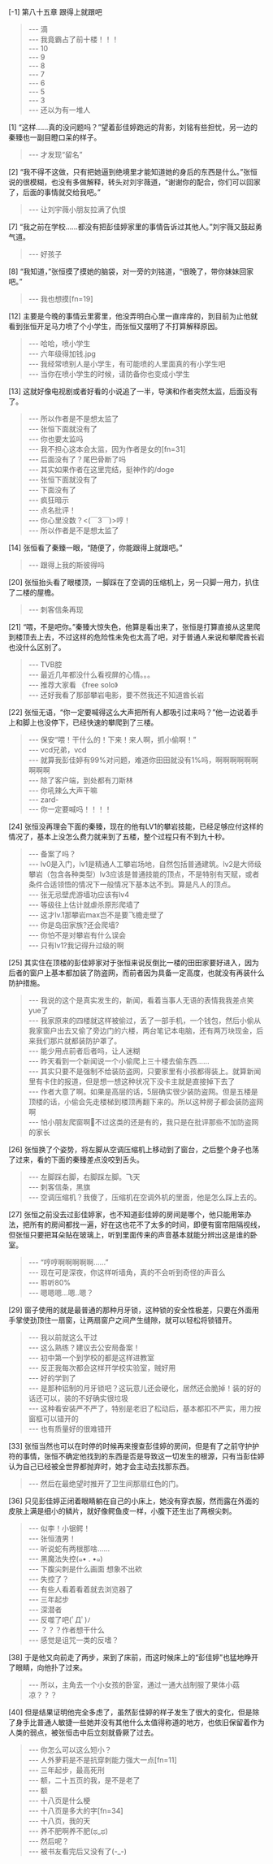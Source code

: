 
[-1] 第八十五章 跟得上就跟吧
>--- 滴<br>
>--- 我竟霸占了前十楼！！！<br>
>--- 10<br>
>--- 9<br>
>--- 8<br>
>--- 7<br>
>--- 6<br>
>--- 5<br>
>--- 3<br>
>--- 还以为有一堆人<br>

[1] “这样……真的没问题吗？”望着彭佳婷跑远的背影，刘铭有些担忧，另一边的秦臻也一副目瞪口呆的样子。
>--- 才发现“留名”<br>

[2] “我不得不这做，只有把她逼到绝境里才能知道她的身后的东西是什么。”张恒说的很模糊，也没有多做解释，转头对刘宇薇道，“谢谢你的配合，你们可以回家了，后面的事情就交给我吧。”
>--- 让刘宇薇小朋友拉满了仇恨<br>

[7] “我之前在学校……都没有把彭佳婷家里的事情告诉过其他人。”刘宇薇又鼓起勇气道。
>--- 好孩子<br>

[8] “我知道，”张恒摸了摸她的脑袋，对一旁的刘铭道，“很晚了，带你妹妹回家吧。”
>--- 我也想摸[fn=19]<br>

[12] 主要是今晚的事情云里雾里，他没弄明白心里一直痒痒的，到目前为止他就看到张恒开足马力喷了个小学生，而张恒又摆明了不打算解释原因。
>--- 哈哈，喷小学生<br>
>--- 六年级得加钱.jpg<br>
>--- 我经常喷别人是小学生，有可能喷的人里面真的有小学生吧<br>
>--- 当你在喷小学生的时候，请防备你也变成小学生<br>

[13] 这就好像电视剧或者好看的小说追了一半，导演和作者突然太监，后面没有了。
>--- 所以作者是不是想太监了<br>
>--- 张恒下面就没有了<br>
>--- 你也要太监吗<br>
>--- 我不担心这本会太监，因为作者是女的[fn=31]<br>
>--- 后面没有了？尾巴骨断了吗<br>
>--- 其实如果作者在这里完结，挺神作的/doge<br>
>--- 张恒下面就没有了<br>
>--- 下面没有了<br>
>--- 疯狂暗示<br>
>--- 点名批评！<br>
>--- 你心里没数？&lt;(￣3￣)&gt;哼！<br>
>--- 所以作者是不是想太监了<br>

[14] 张恒看了秦臻一眼，“随便了，你能跟得上就跟吧。”
>--- 跟得上我的斯彼得吗<br>

[20] 张恒抬头看了眼楼顶，一脚踩在了空调的压缩机上，另一只脚一用力，扒住了二楼的屋檐。
>--- 刺客信条再现<br>

[21] “喂，不是吧你。”秦臻大惊失色，他算是看出来了，张恒是打算直接从这里爬到楼顶去上去，不过这样的危险性未免也太高了吧，对于普通人来说和攀爬酋长岩也没什么区别了。
>--- TVB腔<br>
>--- 最近几年都没什么看视屏的心情。。。<br>
>--- 推荐大家看 《free solo》<br>
>--- 还好我看了那部攀岩电影，要不然我还不知道酋长岩<br>

[22] 张恒无语，“你一定要喊得这么大声把所有人都吸引过来吗？”他一边说着手上和脚上也没停下，已经快速的攀爬到了三楼。
>--- 保安“喂！干什么的！下来！来人啊，抓小偷啊！”<br>
>--- vcd兄弟，vcd<br>
>--- 就算我彭佳婷有99%对问题，难道你田田就没有1%吗，啊啊啊啊啊啊啊啊啊<br>
>--- 除了客户端，到处都有刀斯林<br>
>--- 你吼辣么大声干嘛<br>
>--- zard-<br>
>--- 你一定要喊吗！！！！<br>

[24] 张恒没再理会下面的秦臻，现在的他有LV1的攀岩技能，已经足够应付这样的情况了，基本上没怎么费力就来到了五楼，整个过程只有不到九十秒。
>--- 备案了吗？<br>
>--- lv0是入门，lv1是精通人工攀岩场地，自然包括普通建筑。lv2是大师级攀岩（包含各种类型）lv3应该是普通技能的顶点，不是特别有天赋，或者条件合适领悟的情况下一般情况下基本达不到。算是凡人的顶点。<br>
>--- 张无忌壁虎游墙功应该有lv4<br>
>--- 等级往上估计就虐杀原形爬墙了<br>
>--- 这才lv.1那攀岩max岂不是要飞檐走壁了<br>
>--- 你是岛田家族?还会爬墙?<br>
>--- 你怕不是对攀岩有什么误会<br>
>--- 只有lv1?我记得升过级的啊<br>

[25] 其实住在顶楼的彭佳婷家对于张恒来说反倒比一楼的田田家要好进入，因为后者的窗户上基本都加装了防盗网，而前者因为具备一定高度，也就没有再装什么防护措施。
>--- 我说的这个是真实发生的，新闻，看着当事人无语的表情我我差点笑yue了<br>
>--- 我家原来的四楼就这样被偷过，丢了一部手机，一个钱包，然后小偷从我家窗户出去又偷了旁边门的六楼，两台笔记本电脑，还有两万块现金，后来我们那片就都装防护罩了。<br>
>--- 能少用点前者后者吗，让人迷糊<br>
>--- 昨天看到一个新闻说一个小偷爬上三十楼去偷东西……<br>
>--- 其实只要不是强制不给装防盗网，只要家里有小孩都得装上。就算新闻里有卡住的报道，但是想一想这种状况下没卡主就是直接掉下去了<br>
>--- 作者大意了啊。如果是高层的话，5层确实很少装防盗网。但是五楼是顶楼的话，小偷会先走楼梯到楼顶再翻下来的。所以这种房子都会装防盗网啊<br>
>--- 怕小朋友爬窗啊😤不过这类的还是有的，我只是在批评那些不加防盗网的家长<br>

[26] 张恒换了个姿势，将左脚从空调压缩机上移动到了窗台，之后整个身子也荡了过来，看的下面的秦臻差点没咬到舌头。
>--- 左脚踩右脚，右脚踩左脚。飞天<br>
>--- 刺客信条，黑旗<br>
>--- 空调压缩机？我傻了，压缩机在空调外机的里面，他是怎么踩上去的。<br>

[27] 张恒之前没去过彭佳婷家，也不知道彭佳婷的房间是哪个，他只能用笨办法，把所有的房间都找一遍，好在这也花不了太多的时间，即便有窗帘阻隔视线，但张恒只要把耳朵贴在玻璃上，听到里面传来的声音基本就能分辨出这是谁的卧室。
>--- “哼哼啊啊啊啊啊……”<br>
>--- 现在可是深夜，你这样听墙角，真的不会听到奇怪的声音么<br>
>--- 聆听80%<br>
>--- 嗯嗯嗯...嗯..嗯？<br>

[29] 窗子使用的就是最普通的那种月牙锁，这种锁的安全性极差，只要在外面用手掌使劲顶住一扇窗，让两扇窗户之间产生缝隙，就可以轻松将锁错开。
>--- 我以前就这么干过<br>
>--- 这么熟练？建议去公安局备案！<br>
>--- 初中第一个到学校的都是这样进教室<br>
>--- 反正我每次都会这样开学校实验室，贼好用<br>
>--- 好的学到了<br>
>--- 是那种铝制的月牙锁吧？这玩意儿还会硬化，居然还会脆掉！装的好的话还可以，装的不好确实很垃圾<br>
>--- 这种看安装严不严了，特别是老旧了松动后，基本都扣不严实，用力按窗框可以错开的<br>
>--- 也有质量好的很难错开<br>

[33] 张恒当然也可以在时停的时候再来搜查彭佳婷的房间，但是有了之前守护护符的事情，张恒不确定他找到的东西是否是导致这一切发生的根源，只有当彭佳婷认为自己已经被全世界都抛弃时，她才会主动去找那东西。
>--- 然后在最绝望时推开了卫生间那扇红色的门。<br>

[36] 只见彭佳婷正闭着眼睛躺在自己的小床上，她没有穿衣服，然而露在外面的皮肤上满是细小的鳞片，就好像鳄鱼皮一样，小腹下还生出了两根尖刺。
>--- 似李！小锯鳄！<br>
>--- 张恒渣男！<br>
>--- 听说蛇有两根那啥……<br>
>--- 黑魔法失控(๑• . •๑)<br>
>--- 下腹尖刺是什么画面 想象不出欸<br>
>--- 失控了？<br>
>--- 有些人看着看着就去浏览器了<br>
>--- 三年起步<br>
>--- 深潜者<br>
>--- 反噬了吧(ﾟДﾟ)ﾉ<br>
>--- ？？？作者想干什么<br>
>--- 感觉是诅咒一类的反嗜？<br>

[38] 于是他又向前走了两步，来到了床前，而这时候床上的“彭佳婷”也猛地睁开了眼睛，向他扑了过来。
>--- 所以，主角去一个小女孩的卧室，通过一通大战制服了果体小菇凉？？？<br>

[40] 但是结果证明他完全多虑了，虽然彭佳婷的样子发生了很大的变化，但是除了身手比普通人敏捷一些她并没有其他什么太值得称道的地方，也依旧保留着作为人类的弱点，被张恒击中后立刻就昏厥了过去。
>--- 你怎么可以这么短小？<br>
>--- 人外萝莉是不是抗穿刺能力强大一点[fn=11]<br>
>--- 三年起步，最高死刑<br>
>--- 额，二十五页的我，是不是老了<br>
>--- 额<br>
>--- 十八页是什么梗<br>
>--- 十八页是多大的字[fn=34]<br>
>--- 十八页，我的天<br>
>--- 养不肥啊养不肥(ಥ_ಥ)<br>
>--- 然后呢？<br>
>--- 被书友看完后又没有了(-_-)<br>
